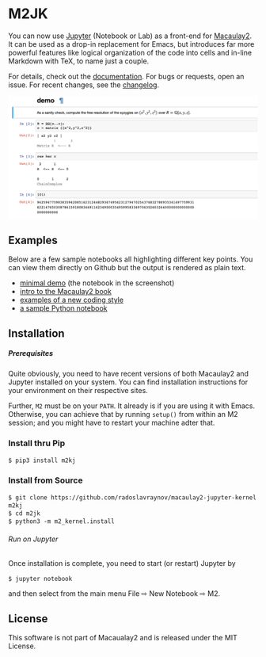 # M2JK

You can now use [Jupyter](http://www.jupyter.org) (Notebook or Lab) as a front-end for [Macaulay2](http://faculty.math.illinois.edu/Macaulay2/).
It can be used as a drop-in replacement for Emacs,
but introduces far more powerful features like
logical organization of the code into cells and in-line Markdown with TeX,
to name just a couple.

For details, check out the [documentation](http://m2jk.rtfd.io).
For bugs or requests, open an issue.
For recent changes, see the [changelog](CHANGELOG.md).

![](/demo/screenshot.png)

## Examples

Below are a few sample notebooks all highlighting different key points.
You can view them directly on Github but the output is rendered as plain text.

* [minimal demo](demo/minimal.ipynb) (the notebook in the screenshot)
* [intro to the Macaulay2 book](demo/m2book.ipynb)
* [examples of a new coding style](demo/newstyle.ipynb)
* [a sample Python notebook](demo/demo-python.ipynb)

## Installation

##### Prerequisites

Quite obviously, you need to have recent versions of both Macaulay2 and Jupyter installed on your system.
You can find installation instructions for your environment on their respective sites.

Further, `M2` must be on your `PATH`. It already is if you are using it with Emacs. Otherwise, you can achieve that by running `setup()` from within an M2 session; and you might have to restart your machine adter that.

### Install thru Pip

```
$ pip3 install m2kj
```

### Install from Source

```
$ git clone https://github.com/radoslavraynov/macaulay2-jupyter-kernel m2kj
$ cd m2jk
$ python3 -m m2_kernel.install
```

###### Run on Jupyter

Once installation is complete, you need to start (or restart) Jupyter by

```
$ jupyter notebook
```

and then select from the main menu File ⇨ New Notebook ⇨ M2.

## License

This software is not part of Macaualay2 and is released under the MIT License.
